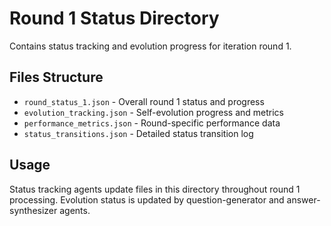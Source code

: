 # Round 1 Status Directory

Contains status tracking and evolution progress for iteration round 1.

## Files Structure

- `round_status_1.json` - Overall round 1 status and progress
- `evolution_tracking.json` - Self-evolution progress and metrics
- `performance_metrics.json` - Round-specific performance data
- `status_transitions.json` - Detailed status transition log

## Usage

Status tracking agents update files in this directory throughout round 1 processing. Evolution status is updated by question-generator and answer-synthesizer agents.